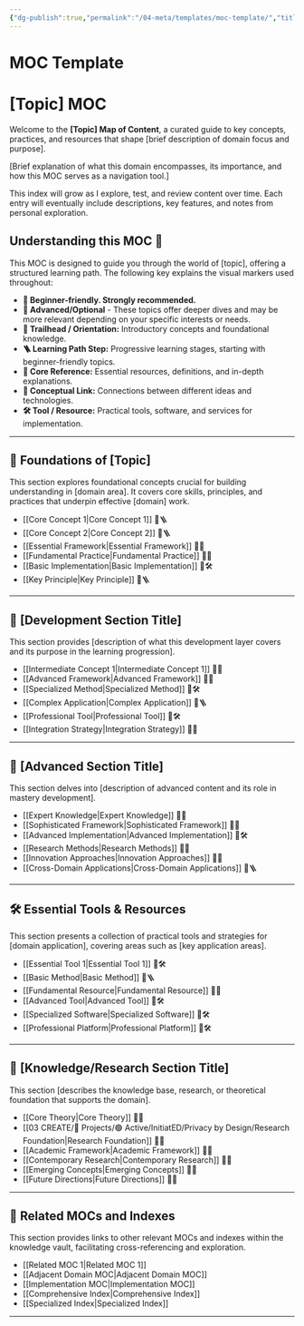 ```yaml
---
{"dg-publish":true,"permalink":"/04-meta/templates/moc-template/","title":"Descriptive MOC Title","tags":["moc","topic-tag","domain-tag"],"created":{"{ date:YYYY-MM-DD }":null},"updated":{"{ date:YYYY-MM-DD }":null}}
---
```



# MOC Template
# [Topic] MOC

Welcome to the **[Topic] Map of Content**, a curated guide to key concepts, practices, and resources that shape [brief description of domain focus and purpose].

[Brief explanation of what this domain encompasses, its importance, and how this MOC serves as a navigation tool.]

This index will grow as I explore, test, and review content over time. Each entry will eventually include descriptions, key features, and notes from personal exploration.

## Understanding this MOC 🧭

This MOC is designed to guide you through the world of [topic], offering a structured learning path. The following key explains the visual markers used throughout:

- **🔹 Beginner-friendly. Strongly recommended.**
- **🔸 Advanced/Optional** - These topics offer deeper dives and may be more relevant depending on your specific interests or needs.
- **🧭 Trailhead / Orientation:** Introductory concepts and foundational knowledge.
- **🪜 Learning Path Step:** Progressive learning stages, starting with beginner-friendly topics.
- **📘 Core Reference:** Essential resources, definitions, and in-depth explanations.
- **🧩 Conceptual Link:** Connections between different ideas and technologies.
- **🛠️ Tool / Resource:** Practical tools, software, and services for implementation.

---

## 🌱 Foundations of [Topic]

This section explores foundational concepts crucial for building understanding in [domain area]. It covers core skills, principles, and practices that underpin effective [domain] work.

- [[Core Concept 1\|Core Concept 1]] 🔹🪜
- [[Core Concept 2\|Core Concept 2]] 🔹🪜
- [[Essential Framework\|Essential Framework]] 🔹📘
- [[Fundamental Practice\|Fundamental Practice]] 🔹🧭
- [[Basic Implementation\|Basic Implementation]] 🔹🛠️
- [[Key Principle\|Key Principle]] 🔹🪜

---

## 🌿 [Development Section Title]

This section provides [description of what this development layer covers and its purpose in the learning progression].

- [[Intermediate Concept 1\|Intermediate Concept 1]] 🔹📘
- [[Advanced Framework\|Advanced Framework]] 🔸🧩
- [[Specialized Method\|Specialized Method]] 🔸🛠️
- [[Complex Application\|Complex Application]] 🔸🪜
- [[Professional Tool\|Professional Tool]] 🔸🛠️
- [[Integration Strategy\|Integration Strategy]] 🔹🧩

---

## 🌲 [Advanced Section Title]

This section delves into [description of advanced content and its role in mastery development].

- [[Expert Knowledge\|Expert Knowledge]] 🔸📘
- [[Sophisticated Framework\|Sophisticated Framework]] 🔸🧩
- [[Advanced Implementation\|Advanced Implementation]] 🔸🛠️
- [[Research Methods\|Research Methods]] 🔸📘
- [[Innovation Approaches\|Innovation Approaches]] 🔸🧩
- [[Cross-Domain Applications\|Cross-Domain Applications]] 🔸🪜

---

## 🛠️ Essential Tools & Resources

This section presents a collection of practical tools and strategies for [domain application], covering areas such as [key application areas].

- [[Essential Tool 1\|Essential Tool 1]] 🔹🛠️
- [[Basic Method\|Basic Method]] 🔹🪜
- [[Fundamental Resource\|Fundamental Resource]] 🔹📘
- [[Advanced Tool\|Advanced Tool]] 🔸🛠️
- [[Specialized Software\|Specialized Software]] 🔸🛠️
- [[Professional Platform\|Professional Platform]] 🔸🛠️

---

## 🧠 [Knowledge/Research Section Title]

This section [describes the knowledge base, research, or theoretical foundation that supports the domain].

- [[Core Theory\|Core Theory]] 🔹📘
- [[03 CREATE/🎯 Projects/🟢 Active/InitiatED/Privacy by Design/Research Foundation\|Research Foundation]] 🔸📘
- [[Academic Framework\|Academic Framework]] 🔸🧩
- [[Contemporary Research\|Contemporary Research]] 🔸📘
- [[Emerging Concepts\|Emerging Concepts]] 🔸🧩
- [[Future Directions\|Future Directions]] 🔸📘

---

## 🔗 Related MOCs and Indexes

This section provides links to other relevant MOCs and indexes within the knowledge vault, facilitating cross-referencing and exploration.

- [[Related MOC 1\|Related MOC 1]]
- [[Adjacent Domain MOC\|Adjacent Domain MOC]]
- [[Implementation MOC\|Implementation MOC]]
- [[Comprehensive Index\|Comprehensive Index]]
- [[Specialized Index\|Specialized Index]]

---